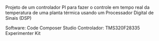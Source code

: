 Projeto de um controlador PI para fazer o controle em tempo real da temperatura de uma planta térmica usando um Processador Digital de Sinais (DSP)

Software: Code Composer Studio
Controlador: TMS320F28335 Experimenter Kit
